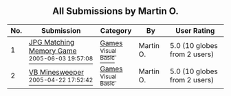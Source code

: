 ﻿<div align="center">

## All Submissions by Martin O\.

</div>

No.  | Submission | Category | By   | User Rating
---- | ---------- | -------- | ---- | -----------
1 | [JPG Matching Memory Game<br /><sup>2005-06-03 19:57:08</sup>](https://github.com/Planet-Source-Code/martin-o-jpg-matching-memory-game__1-60890) | [Games<br /><sup>Visual Basic</sup>](../ByCategory/games__1-38.md) | Martin O\. | 5.0 (10 globes from 2 users)
2 | [VB Minesweeper<br /><sup>2005-04-22 17:52:42</sup>](https://github.com/Planet-Source-Code/martin-o-vb-minesweeper__1-60988) | [Games<br /><sup>Visual Basic</sup>](../ByCategory/games__1-38.md) | Martin O\. | 5.0 (10 globes from 2 users)

